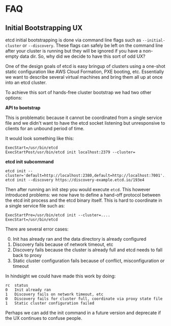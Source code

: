 # FAQ

## Initial Bootstrapping UX

etcd initial bootstrapping is done via command line flags such as
`--initial-cluster` or `--discovery`. These flags can safely be left on the
command line after your cluster is running but they will be ignored if you have
a non-empty data dir. So, why did we decide to have this sort of odd UX?

One of the design goals of etcd is easy bringup of clusters using a one-shot
static configuration like AWS Cloud Formation, PXE booting, etc. Essentially we
want to describe several virtual machines and bring them all up at once into an
etcd cluster.

To achieve this sort of hands-free cluster bootstrap we had two other options:

**API to bootstrap**

This is problematic because it cannot be coordinated from a single service file
and we didn't want to have the etcd socket listening but unresponsive to
clients for an unbound period of time.

It would look something like this:

```
ExecStart=/usr/bin/etcd
ExecStartPost/usr/bin/etcd init localhost:2379 --cluster=
```

**etcd init subcommand**

```
etcd init --cluster='default=http://localhost:2380,default=http://localhost:7001'...
etcd init --discovery https://discovery-example.etcd.io/193e4
```

Then after running an init step you would execute `etcd`. This however
introduced problems: we now have to define a hand-off protocol between the etcd
init process and the etcd binary itself. This is hard to coordinate in a single
service file such as:

```
ExecStartPre=/usr/bin/etcd init --cluster=....
ExecStart=/usr/bin/etcd
```

There are several error cases:

0) Init has already ran and the data directory is already configured
1) Discovery fails because of network timeout, etc
2) Discovery fails because the cluster is already full and etcd needs to fall back to proxy
3) Static cluster configuration fails because of conflict, misconfiguration or timeout

In hindsight we could have made this work by doing:

```
rc	status
0	Init already ran
1	Discovery fails on network timeout, etc
0	Discovery fails for cluster full, coordinate via proxy state file
1	Static cluster configuration failed
```

Perhaps we can add the init command in a future version and deprecate if the UX
continues to confuse people.

